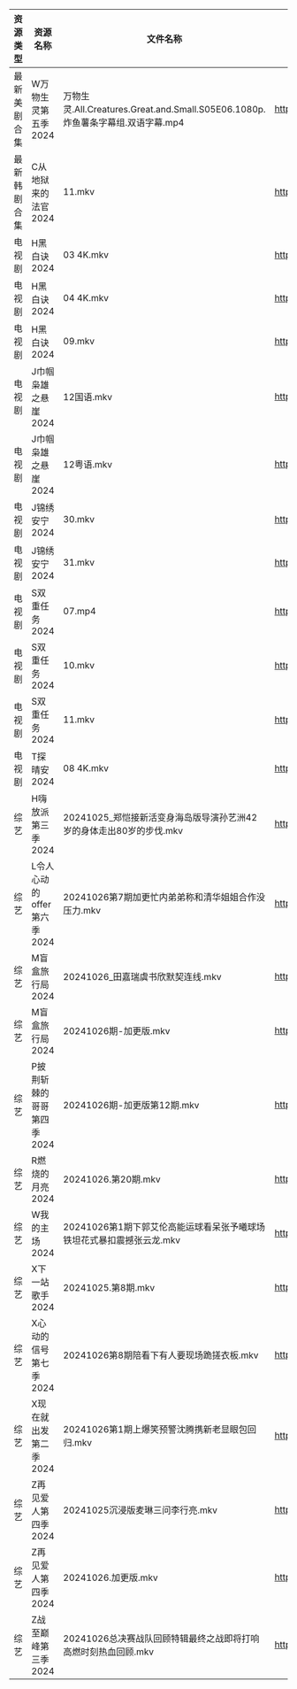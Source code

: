 | 资源类型   | 资源名称               | 文件名称                                                             | 分享链接                                 | 更新时间                |
| ------ | ------------------ | ---------------------------------------------------------------- | ------------------------------------ | ------------------- |
| 最新美剧合集 | W万物生灵第五季2024       | 万物生灵.All.Creatures.Great.and.Small.S05E06.1080p.炸鱼薯条字幕组.双语字幕.mp4 | https://www.alipan.com/s/oJfoni4pBPH | 2024-10-26 14:06:19 |
| 最新韩剧合集 | C从地狱来的法官2024       | 11.mkv                                                           | https://www.alipan.com/s/edr92CPHnET | 2024-10-26 00:05:09 |
| 电视剧    | H黑白诀2024           | 03 4K.mkv                                                        | https://www.alipan.com/s/6z8TkkXMQkW | 2024-10-26 14:05:29 |
| 电视剧    | H黑白诀2024           | 04 4K.mkv                                                        | https://www.alipan.com/s/6z8TkkXMQkW | 2024-10-26 14:05:29 |
| 电视剧    | H黑白诀2024           | 09.mkv                                                           | https://www.alipan.com/s/6z8TkkXMQkW | 2024-10-26 14:05:29 |
| 电视剧    | J巾帼枭雄之悬崖2024       | 12国语.mkv                                                         | https://www.alipan.com/s/nahMqtBkCts | 2024-10-26 14:05:37 |
| 电视剧    | J巾帼枭雄之悬崖2024       | 12粤语.mkv                                                         | https://www.alipan.com/s/nahMqtBkCts | 2024-10-26 14:05:37 |
| 电视剧    | J锦绣安宁2024          | 30.mkv                                                           | https://www.alipan.com/s/S9DScaATSGS | 2024-10-26 19:05:40 |
| 电视剧    | J锦绣安宁2024          | 31.mkv                                                           | https://www.alipan.com/s/S9DScaATSGS | 2024-10-26 19:05:40 |
| 电视剧    | S双重任务2024          | 07.mp4                                                           | https://www.alipan.com/s/GzKTXmV4HxL | 2024-10-26 19:06:07 |
| 电视剧    | S双重任务2024          | 10.mkv                                                           | https://www.alipan.com/s/GzKTXmV4HxL | 2024-10-26 19:06:07 |
| 电视剧    | S双重任务2024          | 11.mkv                                                           | https://www.alipan.com/s/GzKTXmV4HxL | 2024-10-26 19:06:07 |
| 电视剧    | T探晴安2024           | 08 4K.mkv                                                        | https://www.alipan.com/s/BScPfWednTi | 2024-10-26 14:06:17 |
| 综艺     | H嗨放派第三季2024        | 20241025_郑恺接新活变身海岛版导演孙艺洲42岁的身体走出80岁的步伐.mkv                       | https://www.alipan.com/s/VRKJ132nbcQ | 2024-10-26 08:06:38 |
| 综艺     | L令人心动的offer第六季2024 | 20241026第7期加更忙内弟弟称和清华姐姐合作没压力.mkv                                 | https://www.alipan.com/s/wF4mBRf7vAS | 2024-10-26 14:06:55 |
| 综艺     | M盲盒旅行局2024         | 20241026_田嘉瑞虞书欣默契连线.mkv                                          | https://www.alipan.com/s/sw7yafb4e5C | 2024-10-26 14:07:06 |
| 综艺     | M盲盒旅行局2024         | 20241026期-加更版.mkv                                                | https://www.alipan.com/s/sw7yafb4e5C | 2024-10-26 14:07:06 |
| 综艺     | P披荆斩棘的哥哥第四季2024    | 20241026期-加更版第12期.mkv                                            | https://www.alipan.com/s/94NT9iGe94e | 2024-10-26 14:07:20 |
| 综艺     | R燃烧的月亮2024         | 20241026.第20期.mkv                                                | https://www.alipan.com/s/S4qcpFUguQa | 2024-10-26 14:07:23 |
| 综艺     | W我的主场2024          | 20241026第1期下郭艾伦高能运球看呆张予曦球场铁坦花式暴扣震撼张云龙.mkv                        | https://www.alipan.com/s/KLxaNppeykr | 2024-10-26 14:07:56 |
| 综艺     | X下一站歌手2024         | 20241025.第8期.mkv                                                 | https://www.alipan.com/s/eBKzWFKqm82 | 2024-10-26 08:07:44 |
| 综艺     | X心动的信号第七季2024      | 20241026第8期陪看下有人要现场跪搓衣板.mkv                                      | https://www.alipan.com/s/wQqfQxMS8Sx | 2024-10-26 14:08:09 |
| 综艺     | X现在就出发第二季2024      | 20241026第1期上爆笑预警沈腾携新老显眼包回归.mkv                                   | https://www.alipan.com/s/YwguExbkfUt | 2024-10-26 14:08:11 |
| 综艺     | Z再见爱人第四季2024       | 20241025沉浸版麦琳三问李行亮.mkv                                           | https://www.alipan.com/s/js8zJ9enmDc | 2024-10-26 08:08:05 |
| 综艺     | Z再见爱人第四季2024       | 20241026.加更版.mkv                                                 | https://www.alipan.com/s/js8zJ9enmDc | 2024-10-26 14:08:21 |
| 综艺     | Z战至巅峰第三季2024       | 20241026总决赛战队回顾特辑最终之战即将打响高燃时刻热血回顾.mkv                            | https://www.alipan.com/s/5yE689QzaiL | 2024-10-26 14:08:24 |
